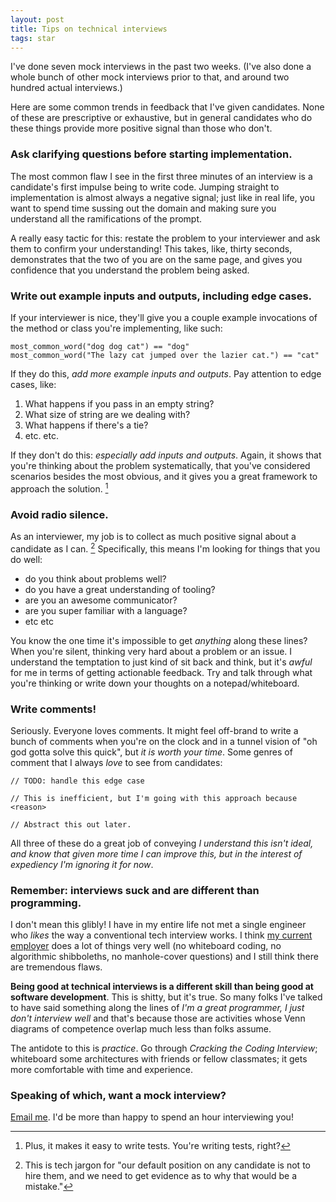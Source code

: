 ```yaml
---
layout: post
title: Tips on technical interviews
tags: star
---
```

I've done seven mock interviews in the past two weeks.  (I've also done a whole bunch of other mock interviews prior to that, and around two hundred actual interviews.)

Here are some common trends in feedback that I've given candidates.  None of these are prescriptive or exhaustive, but in general candidates who do these things provide more positive signal than those who don't.

### Ask clarifying questions before starting implementation.

The most common flaw I see in the first three minutes of an interview is a candidate's first impulse being to write code.  Jumping straight to implementation is almost always a negative signal; just like in real life, you want to spend time sussing out the domain and making sure you understand all the ramifications of the prompt.

A really easy tactic for this: restate the problem to your interviewer and ask them to confirm your understanding!  This takes, like, thirty seconds, demonstrates that the two of you are on the same page, and gives you confidence that you understand the problem being asked.

### Write out example inputs and outputs, including edge cases.

If your interviewer is nice, they'll give you a couple example invocations of the method or class you're implementing, like such:

```
most_common_word("dog dog cat") == "dog"
most_common_word("The lazy cat jumped over the lazier cat.") == "cat"
```

If they do this, *add more example inputs and outputs*.  Pay attention to edge cases, like:

1. What happens if you pass in an empty string?
2. What size of string are we dealing with?
3. What happens if there's a tie?
4. etc. etc.

If they don't do this: *especially add inputs and outputs*.  Again, it shows that you're thinking about the problem systematically, that you've considered scenarios besides the most obvious, and it gives you a great framework to approach the solution. [^1]

### Avoid radio silence.

As an interviewer, my job is to collect as much positive signal about a candidate as I can. [^2]  Specifically, this means I'm looking for things that you do well: 

- do you think about problems well?
- do you have a great understanding of tooling?
- are you an awesome communicator?
- are you super familiar with a language?
- etc etc

You know the one time it's impossible to get *anything* along these lines?  When you're silent, thinking very hard about a problem or an issue.  I understand the temptation to just kind of sit back and think, but it's *awful* for me in terms of getting actionable feedback.  Try and talk through what you're thinking or write down your thoughts on a notepad/whiteboard.

### Write comments!

Seriously.  Everyone loves comments.  It might feel off-brand to write a bunch of comments when you're on the clock and in a tunnel vision of "oh god gotta solve this quick", but *it is worth your time*.  Some genres of comment that I always *love* to see from candidates:

```
// TODO: handle this edge case
```

```
// This is inefficient, but I'm going with this approach because <reason>
```

```
// Abstract this out later.
```

All three of these do a great job of conveying *I understand this isn't ideal, and know that given more time I can improve this, but in the interest of expediency I'm ignoring it for now*.

### Remember: interviews suck and are different than programming.

I don't mean this glibly!  I have in my entire life not met a single engineer who *likes* the way a conventional tech interview works.  I think [my current employer](https://stripe.com) does a lot of things very well (no whiteboard coding, no algorithmic shibboleths, no manhole-cover questions) and I still think there are tremendous flaws.

**Being good at technical interviews is a different skill than being good at software development**.  This is shitty, but it's true.  So many folks I've talked to have said something along the lines of *I'm a great programmer, I just don't interview well* and that's because those are activities whose Venn diagrams of competence overlap much less than folks assume.

The antidote to this is *practice*.  Go through *Cracking the Coding Interview*; whiteboard some architectures with friends or fellow classmates; it gets more comfortable with time and experience.

### Speaking of which, want a mock interview?

[Email me](mailto:me@jmduke.com). I'd be more than happy to spend an hour interviewing you!

[^1]: Plus, it makes it easy to write tests.  You're writing tests, right?
[^2]: This is tech jargon for "our default position on any candidate is not to hire them, and we need to get evidence as to why that would be a mistake."
